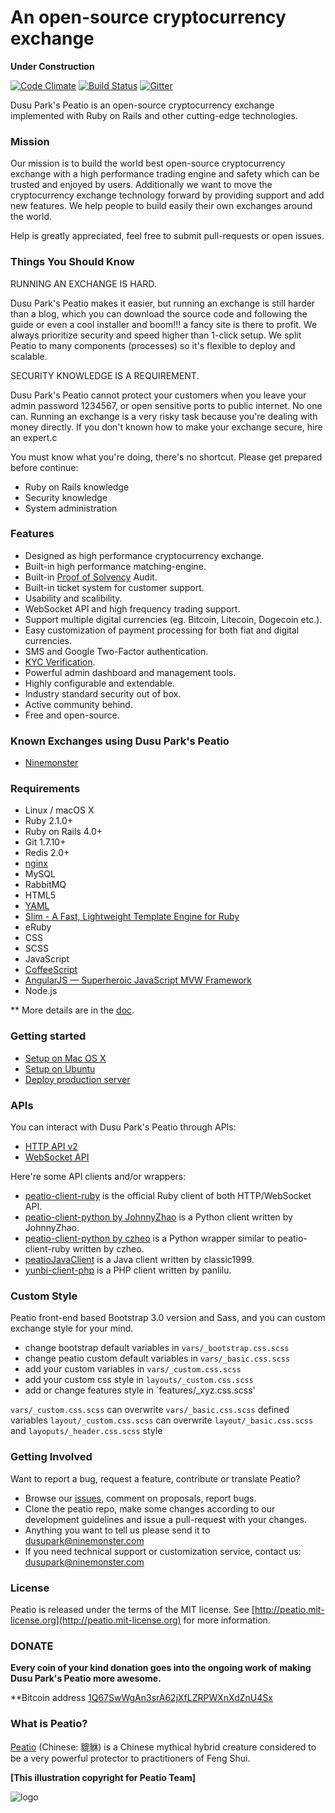An open-source cryptocurrency exchange
=====================================

**Under Construction**

[![Code Climate](https://codeclimate.com/github/peatio/peatio.png)](https://codeclimate.com/github/dusupark/peatio)
[![Build Status](https://travis-ci.org/peatio/peatio.png?branch=master)](https://travis-ci.org/dusupark/peatio)
[![Gitter](https://badges.gitter.im/Join%20Chat.svg)](https://gitter.im/dusupark/peatio?utm_source=badge&utm_medium=badge&utm_campaign=pr-badge&utm_content=badge)

Dusu Park's Peatio is an open-source cryptocurrency exchange implemented with Ruby on Rails and other cutting-edge technologies.


### Mission

Our mission is to build the world best open-source cryptocurrency exchange with a high performance trading engine and safety which can be trusted and enjoyed by users. Additionally we want to move the cryptocurrency exchange technology forward by providing support and add new features. We help people to build easily their own exchanges around the world.

Help is greatly appreciated, feel free to submit pull-requests or open issues.


### Things You Should Know ###

RUNNING AN EXCHANGE IS HARD.

Dusu Park's Peatio makes it easier, but running an exchange is still harder than a blog, which you can download the source code and following the guide or even a cool installer and boom!!! a fancy site is there to profit. We always prioritize security and speed higher than 1-click setup. We split Peatio to many components (processes) so it's flexible to deploy and scalable.

SECURITY KNOWLEDGE IS A REQUIREMENT.

Dusu Park's Peatio cannot protect your customers when you leave your admin password 1234567, or open sensitive ports to public internet. No one can. Running an exchange is a very risky task because you're dealing with money directly. If you don't known how to make your exchange secure, hire an expert.c

You must know what you're doing, there's no shortcut. Please get prepared before continue:

* Ruby on Rails knowledge
* Security knowledge
* System administration


### Features

* Designed as high performance cryptocurrency exchange.
* Built-in high performance matching-engine.
* Built-in [Proof of Solvency](https://iwilcox.me.uk/2014/proving-bitcoin-reserves) Audit.
* Built-in ticket system for customer support.
* Usability and scalibility.
* WebSocket API and high frequency trading support.
* Support multiple digital currencies (eg. Bitcoin, Litecoin, Dogecoin etc.).
* Easy customization of payment processing for both fiat and digital currencies.
* SMS and Google Two-Factor authentication.
* [KYC Verification](http://en.wikipedia.org/wiki/Know_your_customer).
* Powerful admin dashboard and management tools.
* Highly configurable and extendable.
* Industry standard security out of box.
* Active community behind.
* Free and open-source.


### Known Exchanges using Dusu Park's Peatio

* [Ninemonster](https://bit.ninemonster.com)

### Requirements

* Linux / macOS X
* Ruby 2.1.0+
* Ruby on Rails 4.0+
* Git 1.7.10+
* Redis 2.0+
* [nginx](https://nginx.org/)
* MySQL
* RabbitMQ
* HTML5
* [YAML](http://yaml.org/)
* [Slim - A Fast, Lightweight Template Engine for Ruby](http://slim-lang.com/)
* eRuby
* CSS
* SCSS
* JavaScript
* [CoffeeScript](http://coffeescript.org/)
* [AngularJS — Superheroic JavaScript MVW Framework](https://angularjs.org/)
* Node.js

** More details are in the [doc](doc).


### Getting started

* [Setup on Mac OS X](doc/setup-local-osx.md)
* [Setup on Ubuntu](doc/setup-local-ubuntu.md)
* [Deploy production server](doc/deploy-production-server.md)

### APIs

You can interact with Dusu Park's Peatio through APIs:

* [HTTP API v2](https://bit.ninemonster.com/documents/api_v2)
* [WebSocket API](https://bit.ninemonster.com/documents/websocket_api)

Here're some API clients and/or wrappers:

* [peatio-client-ruby](https://github.com/peatio/peatio-client-ruby) is the official Ruby client of both HTTP/WebSocket API.
* [peatio-client-python by JohnnyZhao](https://github.com/JohnnyZhao/peatio-client-python) is a Python client written by JohnnyZhao.
* [peatio-client-python by czheo](https://github.com/JohnnyZhao/peatio-client-python) is a Python wrapper similar to peatio-client-ruby written by czheo.
* [peatioJavaClient](https://github.com/classic1999/peatioJavaClient.git) is a Java client written by classic1999.
* [yunbi-client-php](https://github.com/panlilu/yunbi-client-php) is a PHP client written by panlilu.

### Custom Style

Peatio front-end based Bootstrap 3.0 version and Sass, and you can custom exchange style for your mind.

* change bootstrap default variables in `vars/_bootstrap.css.scss`
* change peatio custom default variables in `vars/_basic.css.scss`
* add your custom variables in `vars/_custom.css.scss`
* add your custom css style in `layouts/_custom.css.scss`
* add or change features style in `features/_xyz.css.scss'

`vars/_custom.css.scss` can overwrite `vars/_basic.css.scss` defined variables
`layout/_custom.css.scss` can overwrite `layout/_basic.css.scss` and `layoputs/_header.css.scss` style

### Getting Involved

Want to report a bug, request a feature, contribute or translate Peatio?

* Browse our [issues](https://github.com/dusupark/peatio/issues), comment on proposals, report bugs.
* Clone the peatio repo, make some changes according to our development guidelines and issue a pull-request with your changes.
* Anything you want to tell us please send it to [dusupark@ninemonster.com](mailto:dusupark@ninemonster.com)
* If you need technical support or customization service, contact us: [dusupark@ninemonster.com](mailto:dusupark@ninemonster.com)


### License

Peatio is released under the terms of the MIT license. See [http://peatio.mit-license.org](http://peatio.mit-license.org) for more information.


### DONATE

**Every coin of your kind donation goes into the ongoing work of making Dusu Park's Peatio more awesome.**

**Bitcoin address [1Q67SwWgAn3srA62jXfLZRPWXnXdZnU4Sx](https://blockchain.info/address/1Q67SwWgAn3srA62jXfLZRPWXnXdZnU4Sx)


### What is Peatio?

[Peatio](http://en.wikipedia.org/wiki/Pixiu) (Chinese: 貔貅) is a Chinese mythical hybrid creature considered to be a very powerful protector to practitioners of Feng Shui.

**[This illustration copyright for Peatio Team]**

![logo](public/peatio.png)



